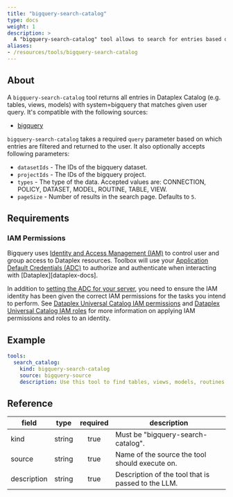 ```yaml
---
title: "bigquery-search-catalog"
type: docs
weight: 1
description: >
  A "bigquery-search-catalog" tool allows to search for entries based on the provided query.
aliases:
- /resources/tools/bigquery-search-catalog
---
```


## About

A `bigquery-search-catalog` tool returns all entries in Dataplex Catalog (e.g.
tables, views, models) with system=bigquery that matches given user query.
It's compatible with the following sources:

- [bigquery](../../sources/bigquery.md)

`bigquery-search-catalog` takes a required `query` parameter based on which
entries are filtered and returned to the user. It also optionally accepts following parameters:

- `datasetIds` - The IDs of the bigquery dataset.
- `projectIds` - The IDs of the bigquery project.
- `types` - The type of the data. Accepted values are: CONNECTION, POLICY, DATASET, MODEL, ROUTINE, TABLE, VIEW.
- `pageSize` - Number of results in the search page. Defaults to `5`.

## Requirements

### IAM Permissions

Bigquery uses [Identity and Access Management (IAM)][iam-overview] to control
user and group access to Dataplex resources. Toolbox will use your
[Application Default Credentials (ADC)][adc] to authorize and authenticate when
interacting with [Dataplex][dataplex-docs].

In addition to [setting the ADC for your server][set-adc], you need to ensure
the IAM identity has been given the correct IAM permissions for the tasks you
intend to perform. See [Dataplex Universal Catalog IAM permissions][iam-permissions]
and [Dataplex Universal Catalog IAM roles][iam-roles] for more information on
applying IAM permissions and roles to an identity.

[iam-overview]: https://cloud.google.com/dataplex/docs/iam-and-access-control
[adc]: https://cloud.google.com/docs/authentication#adc
[set-adc]: https://cloud.google.com/docs/authentication/provide-credentials-adc
[iam-permissions]: https://cloud.google.com/dataplex/docs/iam-permissions
[iam-roles]: https://cloud.google.com/dataplex/docs/iam-roles

## Example

```yaml
tools:
  search_catalog:
    kind: bigquery-search-catalog
    source: bigquery-source
    description: Use this tool to find tables, views, models, routines or connections.
```

## Reference

| **field**   |                  **type**                  | **required** | **description**                                                                                  |
|-------------|:------------------------------------------:|:------------:|--------------------------------------------------------------------------------------------------|
| kind        |                   string                   |     true     | Must be "bigquery-search-catalog".                                                               |
| source      |                   string                   |     true     | Name of the source the tool should execute on.                                                   |
| description |                   string                   |     true     | Description of the tool that is passed to the LLM.                                               |